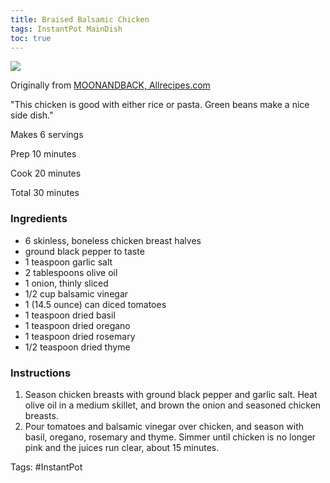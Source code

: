```yaml
---
title: Braised Balsamic Chicken
tags: InstantPot MainDish
toc: true
---
```


![](https://s3.us-east-1.amazonaws.com/asset-02.onetsp.net/ugc/3/31/6fm77l-9uee-dp5-1.jpg)

Originally from [MOONANDBACK, Allrecipes.com](http://allrecipes.com/recipe/braised-balsamic-chicken/)

"This chicken is good with either rice or pasta. Green beans make a nice side dish."

Makes 6 servings

Prep 10 minutes

Cook 20 minutes

Total 30 minutes

### Ingredients

*   6 skinless, boneless chicken breast halves
*   ground black pepper to taste
*   1 teaspoon garlic salt
*   2 tablespoons olive oil
*   1 onion, thinly sliced
*   1/2 cup balsamic vinegar
*   1 (14.5 ounce) can diced tomatoes
*   1 teaspoon dried basil
*   1 teaspoon dried oregano
*   1 teaspoon dried rosemary
*   1/2 teaspoon dried thyme

### Instructions

1.  Season chicken breasts with ground black pepper and garlic salt. Heat olive oil in a medium skillet, and brown the onion and seasoned chicken breasts.
2.  Pour tomatoes and balsamic vinegar over chicken, and season with basil, oregano, rosemary and thyme. Simmer until chicken is no longer pink and the juices run clear, about 15 minutes.

Tags: #InstantPot 